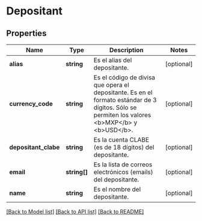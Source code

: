 # Depositant

## Properties
Name | Type | Description | Notes
------------ | ------------- | ------------- | -------------
**alias** | **string** | Es el alias del depositante. | [optional] 
**currency_code** | **string** | Es el código de divisa que opera el depositante. Es en el formato estándar de 3 dígitos. Sólo se permiten los valores &lt;b&gt;MXP&lt;/b&gt; y &lt;b&gt;USD&lt;/b&gt;. | [optional] 
**depositant_clabe** | **string** | Es la cuenta CLABE (es de 18 dígitos) del depositante. | [optional] 
**email** | **string[]** | Es la lista de correos electrónicos (emails) del depositante. | [optional] 
**name** | **string** | Es el nombre del depositante. | [optional] 

[[Back to Model list]](../../README.md#documentation-for-models) [[Back to API list]](../../README.md#documentation-for-api-endpoints) [[Back to README]](../../README.md)


